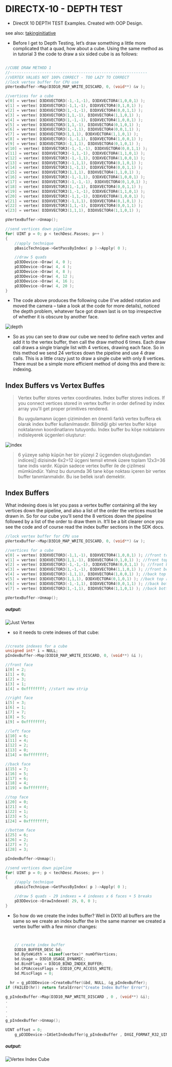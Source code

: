 # DIRECTX-10 - DEPTH TEST
* DirectX 10 DEPTH TEST Examples.
Created with OOP Design.

see also: [takinginitiative](https://takinginitiative.wordpress.com/2008/11/29/directx-10-tutorial-3-textures/)


* Before I get to Depth Testing, let’s draw something a little more complicated that a quad, how about a cube. Using the same method as in tutorial 3 the code to draw a six sided cube is as follows:

```c

//CUBE DRAW METHOD 1
//------------------------------------------------------------
//VERTEX VALUES NOT 100% CORRECT - TOO LAZY TO CORRECT
//lock vertex buffer for CPU use
pVertexBuffer->Map(D3D10_MAP_WRITE_DISCARD, 0, (void**) &v );

//vertices for a cube
v[0] = vertex( D3DXVECTOR3(-1,-1,-1), D3DXVECTOR4(1,0,0,1) );
v[1] = vertex( D3DXVECTOR3(-1,1,-1), D3DXVECTOR4(0,1,0,1) );
v[2] = vertex( D3DXVECTOR3(1,-1,-1), D3DXVECTOR4(0,0,1,1) );
v[3] = vertex( D3DXVECTOR3(1,1,-1), D3DXVECTOR4(1,1,0,1) );
v[4] = vertex( D3DXVECTOR3(1,-1,-1), D3DXVECTOR4(1,0,0,1) );
v[5] = vertex( D3DXVECTOR3(1,1,-1), D3DXVECTOR4(0,1,0,1) );
v[6] = vertex( D3DXVECTOR3(1,-1,1), D3DXVECTOR4(0,0,1,1) );
v[7] = vertex( D3DXVECTOR3(1,1,1), D3DXVECTOR4(1,1,0,1) );
v[8] = vertex( D3DXVECTOR3(-1,-1,1), D3DXVECTOR4(1,0,0,1) );
v[9] = vertex( D3DXVECTOR3(-1,1,1), D3DXVECTOR4(0,1,0,1) );
v[10] = vertex( D3DXVECTOR3(-1,-1,-1), D3DXVECTOR4(0,0,1,1) );
v[11] = vertex( D3DXVECTOR3(-1,1,-1), D3DXVECTOR4(1,1,0,1) );
v[12] = vertex( D3DXVECTOR3(-1,-1,1), D3DXVECTOR4(1,0,0,1) );
v[13] = vertex( D3DXVECTOR3(-1,1,1), D3DXVECTOR4(0,1,0,1) );
v[14] = vertex( D3DXVECTOR3(1,-1,1), D3DXVECTOR4(0,0,1,1) );
v[15] = vertex( D3DXVECTOR3(1,1,1), D3DXVECTOR4(1,1,0,1) );
v[16] = vertex( D3DXVECTOR3(-1,-1,1), D3DXVECTOR4(1,0,0,1) );
v[17] = vertex( D3DXVECTOR3(-1,-1,-1), D3DXVECTOR4(0,1,0,1) );
v[18] = vertex( D3DXVECTOR3(1,-1,1), D3DXVECTOR4(0,0,1,1) );
v[19] = vertex( D3DXVECTOR3(1,-1,-1), D3DXVECTOR4(1,1,0,1) );
v[20] = vertex( D3DXVECTOR3(-1,1,-1), D3DXVECTOR4(1,0,0,1) );
v[21] = vertex( D3DXVECTOR3(-1,1,1), D3DXVECTOR4(0,1,0,1) );
v[22] = vertex( D3DXVECTOR3(1,1,-1), D3DXVECTOR4(0,0,1,1) );
v[23] = vertex( D3DXVECTOR3(1,1,1), D3DXVECTOR4(1,1,0,1) );

pVertexBuffer->Unmap();

//send vertices down pipeline
for( UINT p = 0; p < techDesc.Passes; p++ )
{
    //apply technique
    pBasicTechnique->GetPassByIndex( p )->Apply( 0 );

    //draw 5 quads
    pD3DDevice->Draw( 4, 0 );
    pD3DDevice->Draw( 4, 4 );
    pD3DDevice->Draw( 4, 8 );
    pD3DDevice->Draw( 4, 12 );
    pD3DDevice->Draw( 4, 16 );
    pD3DDevice->Draw( 4, 20 );
}
```

* The code above produces the following cube (I’ve added rotation and moved the camera – take a look at the code for more details), noticed the depth problem, whatever face got drawn last is on top irrespective of whether it is obscure by another face.

![depth](.//img//depth1.jpg)

* So as you can see to draw our cube we need to define each vertex and add it to the vertex buffer, then call the draw method 6 times. Each draw call draws a single triangle list with 4 vertices, drawing each face. So in this method we send 24 vertices down the pipeline and use 4 draw calls. This is a little crazy just to draw a single cube with only 8 vertices. There must be a simple more efficient method of doing this and there is: indexing.

## Index Buffers vs Vertex Buffes

>Vertex buffer stores vertex coordinates.
Index buffer stores indices.
If you connect vertices stored in vertex buffer in order defined by index array you'll get proper primitives rendered.

>Bu uygulamanın üçgen çiziminden en önemli farklı vertex buffera ek olarak index buffer kullanılmasıdır. Bilindiği gibi vertex buffer köşe noktalarının koordinatlarını tutuyordu. Index buffer bu köşe noktalarını indisleyerek üçgenleri oluşturur:


![index](.//img//vertexindex.png)

> 6 yüzeye sahip küpün her bir yüzeyi 2 üçgenden oluştuğundan indices[] dizisinde 6x2=12 üçgeni temsil etmek üzere toplam 12x3=36 tane indis vardır. Küpün sadece vertex buffer ile de çizilmesi mümkündür. Yalnız bu durumda 36 tane köşe noktası içeren bir vertex buffer tanımlanmalıdır. Bu ise bellek israfı demektir.


## Index Buffers

What indexing does is let you pass a vertex buffer containing all the key vertices down the pipeline, and also a list of the order the vertices must be drawn in. So for our cube you’ll send the 8 vertices down the pipeline followed by a list of the order to draw them in. It’ll be a bit clearer once you see the code and of course read the index buffer sections in the SDK docs.

```c
//lock vertex buffer for CPU use
pVertexBuffer->Map(D3D10_MAP_WRITE_DISCARD, 0, (void**) &v );

//vertices for a cube
v[0] = vertex( D3DXVECTOR3(-1,1,-1), D3DXVECTOR4(1,0,0,1) ); //front top left
v[1] = vertex( D3DXVECTOR3(1,1,-1), D3DXVECTOR4(0,1,0,1) ); //front top right
v[2] = vertex( D3DXVECTOR3(-1,-1,-1), D3DXVECTOR4(0,0,1,1) ); //front bottom left
v[3] = vertex( D3DXVECTOR3(1,-1,-1), D3DXVECTOR4(1,1,0,1) ); //front bottom right
v[4] = vertex( D3DXVECTOR3(-1,1,1), D3DXVECTOR4(1,0,0,1) ); //back top left
v[5] = vertex( D3DXVECTOR3(1,1,1), D3DXVECTOR4(0,1,0,1) ); //back top right
v[6] = vertex( D3DXVECTOR3(-1,-1,1), D3DXVECTOR4(0,0,1,1) ); //back bottom left
v[7] = vertex( D3DXVECTOR3(1,-1,1), D3DXVECTOR4(1,1,0,1) ); //back bottom right

pVertexBuffer->Unmap();
```

##### output:

![Just Vertex](.//img//justvertex.PNG)

* so it needs to crete indexes of that cube:

```c

//create indexes for a cube
unsigned int* i = NULL;
pIndexBuffer->Map(D3D10_MAP_WRITE_DISCARD, 0, (void**) &i );

//front face
i[0] = 2;
i[1] = 0;
i[2] = 3;
i[3] = 1;
i[4] = 0xffffffff; //start new strip

//right face
i[5] = 3;
i[6] = 1;
i[7] = 7;
i[8] = 5;
i[9] = 0xffffffff;

//left face
i[10] = 6;
i[11] = 4;
i[12] = 2;
i[13] = 0;
i[14] = 0xffffffff;

//back face
i[15] = 7;
i[16] = 5;
i[17] = 6;
i[18] = 4;
i[19] = 0xffffffff;

//top face
i[20] = 0;
i[21] = 4;
i[22] = 1;
i[23] = 5;
i[24] = 0xffffffff;

//bottom face
i[25] = 6;
i[26] = 2;
i[27] = 7;
i[28] = 3;

pIndexBuffer->Unmap();

//send vertices down pipeline
for( UINT p = 0; p < techDesc.Passes; p++ )
{
    //apply technique
    pBasicTechnique->GetPassByIndex( p )->Apply( 0 );

    //draw 5 quads - 29 indexes = 4 indexes x 6 faces + 5 breaks
    pD3DDevice->DrawIndexed( 29, 0, 0 );
}

```

* So how do we create the index buffer? Well in DX10 all buffers are the same so we create an index buffer the in the same manner we created a vertex buffer with a few minor changes:

```c


	// create index buffer
	D3D10_BUFFER_DESC bd;
	bd.ByteWidth = sizeof(vertex)* numOfVertices;
	bd.Usage = D3D10_USAGE_DYNAMIC;
	bd.BindFlags = D3D10_BIND_INDEX_BUFFER;
	bd.CPUAccessFlags = D3D10_CPU_ACCESS_WRITE;
	bd.MiscFlags = 0;

  hr = g_pD3DDevice->CreateBuffer(&bd, NULL, &g_pIndexBuffer);
if (FAILED(hr)) return fatalError("Create Index Buffer Error");

g_pIndexBuffer->Map(D3D10_MAP_WRITE_DISCARD , 0 , (void**) &i);
.
.
.
.
g_pIndexBuffer->Unmap();

UINT offset = 0;
	g_pD3DDevice->IASetIndexBuffer(g_pIndexBuffer , DXGI_FORMAT_R32_UINT , offset);

```


##### output:

![Vertex Index Cube](.//img//vertexindexcube.PNG)
